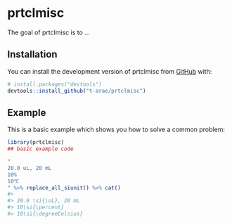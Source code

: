 
<!-- README.md is generated from README.Rmd. Please edit that file -->

# prtclmisc

<!-- badges: start -->

<!-- badges: end -->

The goal of prtclmisc is to …

## Installation

You can install the development version of prtclmisc from
[GitHub](https://github.com/) with:

``` r
# install.packages("devtools")
devtools::install_github("t-arae/prtclmisc")
```

## Example

This is a basic example which shows you how to solve a common problem:

``` r
library(prtclmisc)
## basic example code

"
20.0 uL, 20 mL
10%
10℃
" %>% replace_all_siunit() %>% cat()
#> 
#> 20.0 \si{\uL}, 20 mL
#> 10\si{\percent}
#> 10\si{\degreeCelsius}
```
